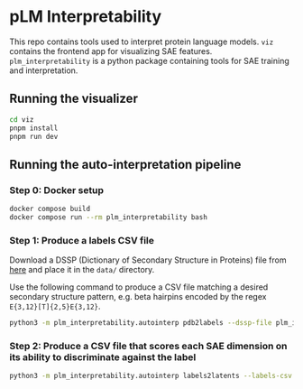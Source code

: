 # pLM Interpretability

This repo contains tools used to interpret protein language models. `viz` contains the frontend app for visualizing SAE features. `plm_interpretability` is a python package containing tools for SAE training and interpretation.

## Running the visualizer

```bash
cd viz
pnpm install
pnpm run dev
```

## Running the auto-interpretation pipeline

### Step 0: Docker setup

```bash
docker compose build
docker compose run --rm plm_interpretability bash
```

### Step 1: Produce a labels CSV file

Download a DSSP (Dictionary of Secondary Structure in Proteins) file from [here](https://cdn.rcsb.org/etl/kabschSander/ss.txt.gz) and place it in the `data/` directory.

Use the following command to produce a CSV file matching a desired secondary structure pattern, e.g. beta hairpins encoded
by the regex `E{3,12}[T]{2,5}E{3,12}`.

```bash
python3 -m plm_interpretability.autointerp pdb2labels --dssp-file plm_interpretability/autointerp/data/ss.txt --ss-patterns "E{3,12}[T]{2,5}E{3,12}" --out-path "plm_interpretability/autointerp/results/labels/E{3,12}[T]{2,5}E{3,12}_labels.csv"
```

### Step 2: Produce a CSV file that scores each SAE dimension on its ability to discriminate against the label

```bash
python3 -m plm_interpretability.autointerp labels2latents --labels-csv "plm_interpretability/autointerp/results/labels/E{3,12}[T]{2,5}E{3,12}_labels.csv" --sae-checkpoint plm_interpretability/checkpoints/l24_plm1280_sae4096_k128_211k.pt --plm-dim 1280 --plm-layer 24 --sae-dim 4096 --out-path "plm_interpretability/autointerp/results/l24_plm1280_sae4096_k128_211k/E{3,12}[T]{2,5}E{3,12}_mapping.csv"
```
